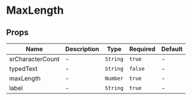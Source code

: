 # MaxLength

## Props

<!-- @vuese:MaxLength:props:start -->
|Name|Description|Type|Required|Default|
|---|---|---|---|---|
|srCharacterCount|-|`String`|`true`|-|
|typedText|-|`String`|`false`|-|
|maxLength|-|`Number`|`true`|-|
|label|-|`String`|`true`|-|

<!-- @vuese:MaxLength:props:end -->


